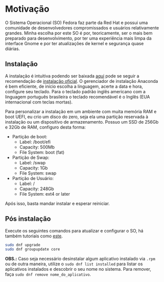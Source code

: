 # Motivação

O Sistema Operacional (SO) Fedora faz parte da Red Hat e possui uma comunidade de desenvolvedores compromissados e usuários relativamente grandes. Minha escolha por este SO é por, teoricamente, ser o mais bem preparado para desenvolvimento, por ter uma experiência mais limpa da interface Gnome e por ter atualizações de kernel e segurança quase diárias.

## Instalação

A instalação é intuitiva podendo ser baixada [aqui](https://getfedora.org/pt_BR/workstation/) pode se seguir a recomendação de [instalação oficial](https://docs.fedoraproject.org/en-US/fedora/f32/install-guide/install/Preparing_for_Installation/). O gerenciador de instalação Anaconda é bem eficiente, de início escolha a linguagem, acerte a data e hora, configure seu teclado. Para o teclado padrão inglês americano com a linguagem português brasileira o teclado recomendável é o Inglês (EUA internacional com teclas mortas).

Para personalizar a instalação em um ambiente com muita memória RAM e boot UEFI, eu crio um disco do zero, seja ela uma partição reservada à instalação ou um dispositivo de armazenamento. Possuo um SSD de 256Gb e 32Gb de RAM, configuro desta forma:

- Partição de boot:
  - Label: /boot/efi
  - Capacity: 500Mb
  - File System: boot (fat)
- Partição de Swap:
  - Label: /swap
  - Capacity: 1Gb
  - File System: swap
- Partição de Usuário:
  - Label: /
  - Capacity: 248Gb
  - File System: ext4 or later

Após isso, basta mandar instalar e esperar reiniciar.

## Pós instalação

Execute os seguintes comandos para atualizar e configurar o SO, há também tutoriais como [este](https://fedorabr.org/index.php?p=/discussion/297/tutorial-instalacao-e-pos-instalacao-do-fedora-31-workstation-passo-a-passo-sem-terminal). 

```bash
sudo dnf upgrade
sudo dnf groupupdate core
```

**OBS.:** Caso seja necessário desinstalar algum aplicativo instalado via `.rpm` ou de outra maneira, utilize o `sudo dnf list installed` para listar os aplicativos instalados e descobrir o seu nome no sistema. Para remover, faça `sudo dnf remove nome_do_aplicativo`.
